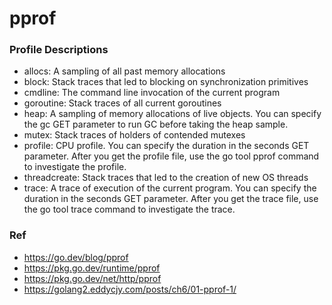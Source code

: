 # pprof

### Profile Descriptions
- allocs: A sampling of all past memory allocations
- block: Stack traces that led to blocking on synchronization primitives
- cmdline: The command line invocation of the current program
- goroutine: Stack traces of all current goroutines
- heap: A sampling of memory allocations of live objects. You can specify the gc GET parameter to run GC before taking the heap sample.
- mutex: Stack traces of holders of contended mutexes
- profile: CPU profile. You can specify the duration in the seconds GET parameter. After you get the profile file, use the go tool pprof command to investigate the profile.
- threadcreate: Stack traces that led to the creation of new OS threads
- trace: A trace of execution of the current program. You can specify the duration in the seconds GET parameter. After you get the trace file, use the go tool trace command to investigate the trace.

### Ref
- https://go.dev/blog/pprof
- https://pkg.go.dev/runtime/pprof
- https://pkg.go.dev/net/http/pprof
- https://golang2.eddycjy.com/posts/ch6/01-pprof-1/
